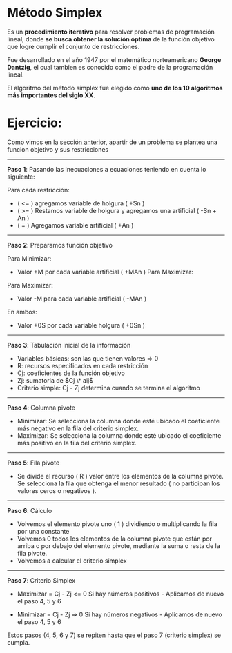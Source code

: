 # Método Simplex

Es un **procedimiento iterativo** para resolver problemas de programación lineal, donde **se busca obtener la solución óptima** de la función objetivo que logre cumplir el conjunto de restricciones.

Fue desarrollado en el año 1947 por el matemático norteamericano **George Dantzig**, el cual tambien es conocido como el padre de la programación lineal.

El algoritmo del método símplex fue elegido como **uno de los 10 algoritmos más importantes del siglo XX**.

# Ejercicio:

Como vimos en la [sección anterior](https://portafolio-io-weld.vercel.app/unit1/lineal-programming), apartir de un problema se plantea una funcion objetivo y sus restricciones

---

**Paso 1**: Pasando las inecuaciones a ecuaciones teniendo en cuenta lo siguiente:

Para cada restricción:

- ( <= ) agregamos variable de holgura ( +Sn )
- ( >= ) Restamos variable de holgura y agregamos una artificial ( -Sn + An )
- ( = ) Agregamos variable artificial ( +An )

---

**Paso 2**: Preparamos función objetivo

Para Minimizar:

- Valor +M por cada variable artificial ( +MAn )
  Para Maximizar:

Para Maximizar:

- Valor -M para cada variable artificial ( -MAn )

En ambos:

- Valor +0S por cada variable holgura ( +0Sn )

---

**Paso 3**: Tabulación inicial de la información

- Variables básicas: son las que tienen valores => 0
- R: recursos especificados en cada restricción
- Cj: coeficientes de la función objetivo
- Zj: sumatoria de $Cj \* aij$
- Criterio simple: Cj - Zj determina cuando se termina el algoritmo

---

**Paso 4**: Columna pivote

- Minimizar: Se selecciona la columna donde esté ubicado el coeficiente más negativo en la fila del criterio simplex.
- Maximizar: Se selecciona la columna donde esté ubicado el coeficiente más positivo en la fila del criterio simplex.

---

**Paso 5**: Fila pivote

- Se divide el recurso ( R ) valor entre los elementos de la columna pivote. Se selecciona la fila que obtenga el menor resultado ( no participan los valores ceros o negativos ).

---

**Paso 6**: Cálculo

- Volvemos el elemento pivote uno ( 1 ) dividiendo o multiplicando la fila por una constante
- Volvemos 0 todos los elementos de la columna pivote que están por arriba o por debajo del elemento pivote, mediante la suma o resta de la fila pivote.
- Volvemos a calcular el criterio simplex

---

**Paso 7**: Criterio Simplex

- Maximizar = Cj - Zj <= 0
  Si hay números positivos - Aplicamos de nuevo el paso 4, 5 y 6

- Minimizar = Cj - Zj => 0
  Si hay números negativos - Aplicamos de nuevo el paso 4, 5 y 6

Estos pasos (4, 5, 6 y 7) se repiten hasta que el paso 7 (criterio simplex) se cumpla.
